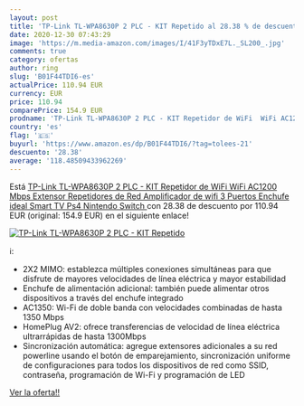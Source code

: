 ```yaml
---
layout: post
title: 'TP-Link TL-WPA8630P 2 PLC - KIT Repetido al 28.38 % de descuento'
date: 2020-12-30 07:43:29
image: 'https://m.media-amazon.com/images/I/41F3yTDxE7L._SL200_.jpg'
comments: true
category: ofertas
author: ring
slug: 'B01F44TDI6-es'
actualPrice: 110.94 EUR
currency: EUR
price: 110.94
comparePrice: 154.9 EUR
prodname: 'TP-Link TL-WPA8630P 2 PLC - KIT Repetidor de WiFi  WiFi AC1200 Mbps  Extensor  Repetidores de Red  Amplificador de wifi  3 Puertos  Enchufe  ideal Smart TV  Ps4  Nintendo Switch '
country: 'es'
flag: '🇪🇸'
buyurl: 'https://www.amazon.es/dp/B01F44TDI6/?tag=tolees-21'
descuento: '28.38'
average: '118.48509433962269'
---
```


Está [TP-Link TL-WPA8630P 2 PLC - KIT Repetidor de WiFi  WiFi AC1200 Mbps  Extensor  Repetidores de Red  Amplificador de wifi  3 Puertos  Enchufe  ideal Smart TV  Ps4  Nintendo Switch ](https://www.amazon.es/dp/B01F44TDI6/?tag=tolees-21) con 28.38 de descuento por 110.94 EUR (original: 154.9 EUR) en el siguiente enlace!

[![TP-Link TL-WPA8630P 2 PLC - KIT Repetido](https://m.media-amazon.com/images/I/41F3yTDxE7L._SL200_.jpg)](https://www.amazon.es/dp/B01F44TDI6/?tag=tolees-21)

ℹ️:

- 2X2 MIMO: establezca múltiples conexiones simultáneas para que disfrute de mayores velocidades de línea eléctrica y mayor estabilidad
- Enchufe de alimentación adicional: también puede alimentar otros dispositivos a través del enchufe integrado
- AC1350: Wi-Fi de doble banda con velocidades combinadas de hasta 1350 Mbps
- HomePlug AV2: ofrece transferencias de velocidad de línea eléctrica ultrarrápidas de hasta 1300Mbps
- Sincronización automática: agregue extensores adicionales a su red powerline usando el botón de emparejamiento, sincronización uniforme de configuraciones para todos los dispositivos de red como SSID, contraseña, programación de Wi-Fi y programación de LED

[Ver la oferta!!](https://www.amazon.es/dp/B01F44TDI6/?tag=tolees-21)
